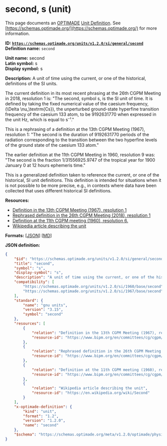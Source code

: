 # second, s (unit)
This page documents an [OPTIMADE](https://www.optimade.org/) [Unit Definition](https://schemas.optimade.org/#definitions). See [https://schemas.optimade.org/](https://schemas.optimade.org/) for more information.

**ID: [`https://schemas.optimade.org/units/v1.2.0/si/general/second`](https://schemas.optimade.org/units/v1.2.0/si/general/second)**  
**Definition name:** `second`

**Unit name:** second  
**Latin symbol:** s  
**Display symbol:** s  
  
**Description:** A unit of time using the current, or one of the historical, definitions of the SI units.

The current definition in its most recent phrasing at the 26th CGPM Meeting in 2018, resolution 1 is: "The second, symbol s, is the SI unit of time. It is defined by taking the fixed numerical value of the caesium frequency, \(\Delta \nu_\textrm{Cs}\), the unperturbed ground-state hyperfine transition frequency of the caesium 133 atom, to be 9192631770 when expressed in the unit Hz, which is equal to s⁻¹."

This is a rephrasing of a definition at the 13th CGPM Meeting (1967), resolution 1: "The second is the duration of 9192631770 periods of the radiation corresponding to the transition between the two hyperfine levels of the ground state of the caesium 133 atom."

The earlier definition at the 11th CGPM Meeting in 1960, resolution 9 was: "The second is the fraction 1/31556925.9747 of the tropical year for 1900 January 0 at 12 hours ephemeris time."

This is a generalized definition taken to reference the current, or one of the historical, SI unit definitions.
This definition is intended for situations when it is not possible to be more precise, e.g., in contexts where data have been collected that uses different historical SI definitions.

**Resources:**

- [Definition in the 13th CGPM Meeting (1967), resolution 1](https://www.bipm.org/en/committees/cg/cgpm/13-1967/resolution-1)
- [Rephrased definition in the 26th CGPM Meeting (2018), resolution 1](https://www.bipm.org/en/committees/cg/cgpm/26-2018/resolution-1)
- [Definition at the 11th CGPM meeting (1960), resolution 6.](https://www.bipm.org/en/committees/cg/cgpm/11-1960/resolution-6)
- [Wikipedia article describing the unit](https://en.wikipedia.org/wiki/Second)


**Formats:** [[JSON](second.json)] [[MD](second.md)]

**JSON definition:**

``` json
{
    "$id": "https://schemas.optimade.org/units/v1.2.0/si/general/second",
    "title": "second",
    "symbol": "s",
    "display-symbol": "s",
    "description": "A unit of time using the current, or one of the historical, definitions of the SI units.\n\nThe current definition in its most recent phrasing at the 26th CGPM Meeting in 2018, resolution 1 is: \"The second, symbol s, is the SI unit of time. It is defined by taking the fixed numerical value of the caesium frequency, \\(\\Delta \\nu_\\textrm{Cs}\\), the unperturbed ground-state hyperfine transition frequency of the caesium 133 atom, to be 9192631770 when expressed in the unit Hz, which is equal to s\u207b\u00b9.\"\n\nThis is a rephrasing of a definition at the 13th CGPM Meeting (1967), resolution 1: \"The second is the duration of 9192631770 periods of the radiation corresponding to the transition between the two hyperfine levels of the ground state of the caesium 133 atom.\"\n\nThe earlier definition at the 11th CGPM Meeting in 1960, resolution 9 was: \"The second is the fraction 1/31556925.9747 of the tropical year for 1900 January 0 at 12 hours ephemeris time.\"\n\nThis is a generalized definition taken to reference the current, or one of the historical, SI unit definitions.\nThis definition is intended for situations when it is not possible to be more precise, e.g., in contexts where data have been collected that uses different historical SI definitions.",
    "compatibility": [
        "https://schemas.optimade.org/units/v1.2.0/si/1960/base/second",
        "https://schemas.optimade.org/units/v1.2.0/si/1967/base/second"
    ],
    "standard": {
        "name": "gnu units",
        "version": "3.15",
        "symbol": "second"
    },
    "resources": [
        {
            "relation": "Definition in the 13th CGPM Meeting (1967), resolution 1",
            "resource-id": "https://www.bipm.org/en/committees/cg/cgpm/13-1967/resolution-1"
        },
        {
            "relation": "Rephrased definition in the 26th CGPM Meeting (2018), resolution 1",
            "resource-id": "https://www.bipm.org/en/committees/cg/cgpm/26-2018/resolution-1"
        },
        {
            "relation": "Definition at the 11th CGPM meeting (1960), resolution 6.",
            "resource-id": "https://www.bipm.org/en/committees/cg/cgpm/11-1960/resolution-6"
        },
        {
            "relation": "Wikipedia article describing the unit",
            "resource-id": "https://en.wikipedia.org/wiki/Second"
        }
    ],
    "x-optimade-definition": {
        "kind": "unit",
        "format": "1.2",
        "version": "1.2.0",
        "name": "second"
    },
    "$schema": "https://schemas.optimade.org/meta/v1.2.0/optimade/physical_unit_definition.md"
}
```